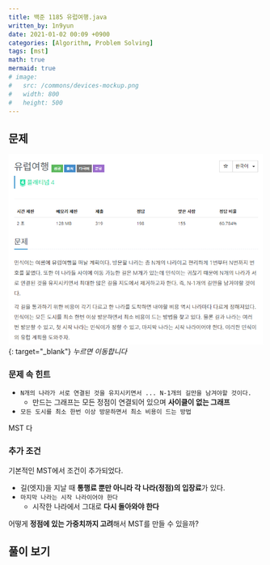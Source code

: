 ```yaml
---
title: 백준 1185 유럽여행.java
written_by: 1n9yun
date: 2021-01-02 00:09 +0900
categories: [Algorithm, Problem Solving]
tags: [mst]
math: true
mermaid: true
# image:
#   src: /commons/devices-mockup.png
#   width: 800
#   height: 500
---
```


## 문제
[![문제](/assets/img/posts/algorithm/problem-solving/boj1185/problem.png)](https://www.acmicpc.net/problem/1185){: target="_blank"}
_누르면 이동합니다_


### 문제 속 힌트
* `N개의 나라가 서로 연결된 것을 유지시키면서 ... N-1개의 길만을 남겨야할 것이다.`
  * 만드는 그래프는 모든 정점이 연결되어 있으며 **사이클이 없는 그래프**
* `모든 도시를 최소 한번 이상 방문하면서 최소 비용이 드는 방법`

MST 다

### 추가 조건
기본적인 MST에서 조건이 추가되었다.
* 길(엣지)을 지날 때 **통행료 뿐만 아니라 각 나라(정점)의 입장료**가 있다.
* `마지막 나라는 시작 나라이어야 한다`
    * 시작한 나라에서 그대로 **다시 돌아와야 한다**

어떻게 **정점에 있는 가중치까지 고려**해서 MST를 만들 수 있을까?

<div class="collapsible-header" markdown="1">

## 풀이 보기 

</div>
<div class="collapsible-body" markdown="1" style="display: none">

### 설명

아래 세 가지에 집중해보자.
* `N개 정점, N-1개의 간선으로 이루어진 그래프`가 만들어진다.
* 그리고 `모든 정점이 사이클 없이 연결되어 있다.`
* 어떤 시작점에서 출발하더라도 `시작점으로 다시 돌아와야 한다`.

우선 시작점만 생각해보자.  
![1](/assets/img/posts/algorithm/problem-solving/boj1185/1.png)

시작점이 어디고 어디로 가든 다시 돌아와야 한다.

다음 정점에선 어떨까?  
![2](/assets/img/posts/algorithm/problem-solving/boj1185/2.png)

앞에서 어떤 경로를 지나왔는지에 관계 없이 왔던 길로 돌아가야 한다.  
다시말해서, X정점에서 길을 지나 Y정점에 도착했다면 다시 같은 길을 지나 X로 돌아가야한다.  

**Y정점에서 다른 길을 통해 X정점으로 돌아가는 길은 없기 때문이다.**
{:.note}

![3](/assets/img/posts/algorithm/problem-solving/boj1185/3.png)
문제 아래에 있는 힌트를 그린 그림
{:.figcaption}
예제에서 민식이가 이동한 경로인데 왔던 길을 다시 돌아가는 것을 볼 수 있다.

### 결론
처음 시작할 때부터 입장료를 받는다는 것을 기억
{:.note}

* `X정점의 입장료 + Y정점의 입장료 + 두 정점 사이의 통행료 * 2`를 **간선의 가중치**로 두고 MST를 만들면 된다.  
* 또한 어느 정점에서 시작하더라도 위와 같은 형태로 여행해야 하기 때문에 **첫 입장료에 따라 총 비용이 달라지게 된다.**  
* 그러므로 입장료가 **가장 싼 정점부터 시작**하도록 하자.

### 코드
```java
public class Main {
    static class Item{
        int from, to, cost;

        public Item(int from, int to, int cost) {
            this.from = from;
            this.to = to;
            this.cost = cost;
        }
    }
    static int[] nationSet;
    public static void main(String[] args) throws IOException {
        BufferedReader br = new BufferedReader(new InputStreamReader(System.in));
        StringTokenizer st = new StringTokenizer(br.readLine());

        int n = Integer.parseInt(st.nextToken());
        int p = Integer.parseInt(st.nextToken());
        nationSet = new int[n+1];
        for(int i=1;i<=n;i++) nationSet[i] = i;

        int[] fee = new int[n+1];
        int minFee = Integer.MAX_VALUE;
        for(int i=1;i<=n;i++) {
            fee[i] = Integer.parseInt(br.readLine());
            minFee = Math.min(minFee, fee[i]);
        }

        PriorityQueue<Item> pq = new PriorityQueue<>((o1, o2)->{
            return Integer.compare(o1.cost, o2.cost);
        });
        for(int i=0;i<p;i++){
            st = new StringTokenizer(br.readLine());
            int from = Integer.parseInt(st.nextToken());
            int to = Integer.parseInt(st.nextToken());
            int cost = Integer.parseInt(st.nextToken());

            cost = fee[from] + fee[to] + cost + cost;

            pq.add(new Item(from, to, cost));
        }

        int ans = 0;
        while(!pq.isEmpty()){
            Item edge = pq.poll();
            if(union(edge.from, edge.to)){
                n--;
                ans += edge.cost;
                if(n == 1) break;
            }
        }
        System.out.println(ans + minFee);
    }

    static int find(int idx){
        if(idx == nationSet[idx]) return idx;
        return nationSet[idx] = find(nationSet[idx]);
    }

    static boolean union(int n1, int n2){
        n1 = find(n1);
        n2 = find(n2);

        if(n1 == n2) return false;

        nationSet[n2] = n1;
        return true;
    }
}
```
</div>